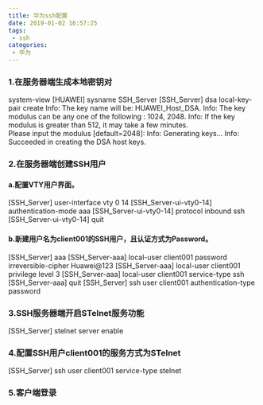 ```yaml
---
title: 华为ssh配置
date: 2019-01-02 16:57:25
tags:
 - ssh
categories:
 - 华为
---
```

### 1.在服务器端生成本地密钥对
<huawei>system-view 
[HUAWEI] sysname SSH_Server 
[SSH_Server] dsa local-key-pair create 
Info: The key name will be: HUAWEI_Host_DSA. 
Info: The key modulus can be any one of the following : 1024, 2048. 
Info: If the key modulus is greater than 512, it may take a few minutes.        
Please input the modulus [default=2048]: 
Info: Generating keys... 
Info: Succeeded in creating the DSA host keys.</huawei>
### 2.在服务器端创建SSH用户
#### a.配置VTY用户界面。
[SSH_Server] user-interface vty 0 14 
[SSH_Server-ui-vty0-14] authentication-mode aaa
[SSH_Server-ui-vty0-14] protocol inbound ssh
[SSH_Server-ui-vty0-14] quit
#### b.新建用户名为client001的SSH用户，且认证方式为Password。
[SSH_Server] aaa 
[SSH_Server-aaa] local-user client001 password irreversible-cipher Huawei@123 
[SSH_Server-aaa] local-user client001 privilege level 3
[SSH_Server-aaa] local-user client001 service-type ssh
[SSH_Server-aaa] quit 
[SSH_Server] ssh user client001 authentication-type password
### 3.SSH服务器端开启STelnet服务功能
[SSH_Server] stelnet server enable
### 4.配置SSH用户client001的服务方式为STelnet  
[SSH_Server] ssh user client001 service-type stelnet
### 5.客户端登录
